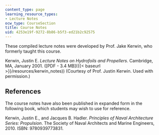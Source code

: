 ```yaml
---
content_type: page
learning_resource_types:
- Lecture Notes
ocw_type: CourseSection
title: Course Notes
uid: 4253e19f-9272-8b86-b5f3-ed21b2c92575
---
```


These compiled lecture notes were developed by Prof. Jake Kerwin, who formerly taught this course.

Kerwin, Justin E. _Lecture Notes on Hydrofoils and Propellers_. Cambridge, MA, January 2001. ([PDF - 3.4 MB]({{< baseurl >}}/resources/kerwin_notes)) (Courtesy of Prof. Justin Kerwin. Used with permission.)

References
----------

The course notes have also been published in expanded form in the following book, which students may wish to use for reference.

Kerwin, Justin E., and Jacques B. Hadler. _Principles of Naval Architecture Series: Propulsion_. The Society of Naval Architects and Marine Engineers, 2010. ISBN: 9780939773831.